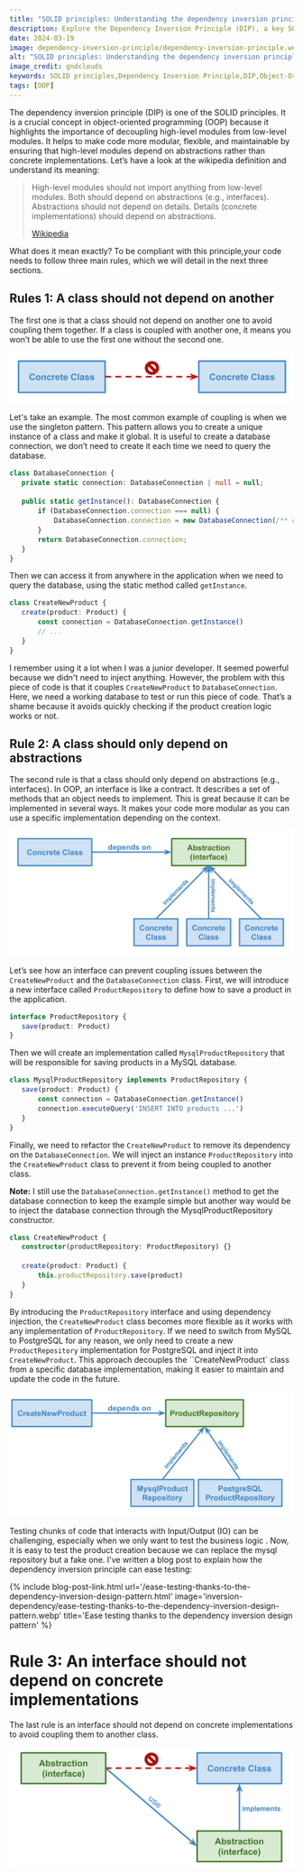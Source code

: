 ```yaml
---
title: "SOLID principles: Understanding the dependency inversion principle"
description: Explore the Dependency Inversion Principle (DIP), a key SOLID principle in object-oriented programming (OOP). Learn how to enhance code modularity, flexibility, and maintainability by decoupling high-level and low-level modules.
date: 2024-03-19
image: dependency-inversion-principle/dependency-inversion-principle.webp
alt: "SOLID principles: Understanding the dependency inversion principle"
image_credit: gndclouds
keywords: SOLID principles,Dependency Inversion Principle,DIP,Object-Oriented Programming,OOP, Abstractions, Interfaces, Dependency Injection
tags: [OOP]
---
```


The dependency inversion principle (DIP) is one of the SOLID principles. It is a crucial concept in object-oriented programming (OOP) because it highlights the importance of decoupling high-level modules from low-level modules. It helps to make code more modular, flexible, and maintainable by ensuring that high-level modules depend on abstractions rather than concrete implementations. Let’s have a look at the wikipedia definition and understand its meaning:

>High-level modules should not import anything from low-level modules. Both should depend on abstractions (e.g., interfaces).
>Abstractions should not depend on details. Details (concrete implementations) should depend on abstractions.
>
> [Wikipedia](https://en.wikipedia.org/wiki/Dependency_inversion_principle)

What does it mean exactly? To be compliant with this principle,your code needs to follow three main rules, which we will detail in the next three sections.

##  Rules 1: A class should not depend on another

The first one is that a class should not depend on another one to avoid coupling them together. If a class is coupled with another one, it means you won’t be able to use the first one without the second one.

![Dependency Inversion Principle: Concrete class](images/posts/dependency-inversion-principle/concrete-class.svg)

Let's take an example. The most common example of coupling is when we use the singleton pattern. This pattern allows you to create a unique instance of a class and make it global. It is useful to create a database connection, we don’t need to create it each time we need to query the database.

```ts
class DatabaseConnection {
   private static connection: DatabaseConnection | null = null;
  
   public static getInstance(): DatabaseConnection {
       if (DatabaseConnection.connection === null) {
           DatabaseConnection.connection = new DatabaseConnection(/** config */);
       }
       return DatabaseConnection.connection;
   }
}
```

Then we can access it from anywhere in the application when we need to query the database, using the static method called `getInstance`.

```ts
class CreateNewProduct {
   create(product: Product) {
       const connection = DatabaseConnection.getInstance()
       // ...
   }
}
```
I remember using it a lot when I was a junior developer. It seemed powerful because we didn't need to inject anything. However, the problem with this piece of code is that it couples `CreateNewProduct` to `DatabaseConnection`. Here, we need a working database to test or run this piece of code. That’s a shame because it avoids quickly checking if the product creation logic works or not.

## Rule 2: A class should only depend on abstractions

The second rule is that a class should only depend on abstractions (e.g., interfaces). In OOP, an interface is like a contract. It describes a set of methods that an object needs to implement. This is great because it can be implemented in several ways. It makes your code more modular as you can use a specific implementation depending on the context.

![Dependency Inversion Principle: use abstraction](images/posts/dependency-inversion-principle/use-abstraction.svg)

Let’s see how an interface can prevent coupling issues between the `CreateNewProduct` and the `DatabaseConnection` class. First, we will introduce a new interface called `ProductRepository` to define how to save a product in the application.

```ts
interface ProductRepository {
   save(product: Product)
}
```

Then we will create an implementation called `MysqlProductRepository` that will be responsible for saving products in a MySQL database.

```ts
class MysqlProductRepository implements ProductRepository {
   save(product: Product) {
       const connection = DatabaseConnection.getInstance()
       connection.executeQuery('INSERT INTO products ...')
   }
}
```

Finally, we need to refactor the `CreateNewProduct` to remove its dependency on the `DatabaseConnection`. We will inject an instance `ProductRepository` into the  `CreateNewProduct` class to prevent it from being coupled to another class.

**Note:** I still use the `DatabaseConnection.getInstance()` method to get the database connection to keep the example simple but another way would be to inject the database connection through the MysqlProductRepository constructor.

```ts
class CreateNewProduct {
   constructor(productRepository: ProductRepository) {}
    
   create(product: Product) {
       this.productRepository.save(product)
   }
}
```

By introducing the `ProductRepository` interface and using dependency injection, the `CreateNewProduct` class becomes more flexible as it works with any implementation of `ProductRepository`. If we need to switch from MySQL to PostgreSQL for any reason, we only need to create a new `ProductRepository` implementation for PostgreSQL and inject it into `CreateNewProduct`. This approach decouples the ``CreateNewProduct` class from a specific database implementation, making it easier to maintain and update the code in the future.

![Dependency Inversion Principle: use abstraction concrete example](images/posts/dependency-inversion-principle/use-abstraction-concrete-example.svg)

Testing chunks of code that interacts with Input/Output (IO) can be challenging, especially when we only want to test the business logic . Now, it is easy to test the product creation because we can replace the mysql repository but a fake one. I’ve written a blog post to explain how the dependency inversion principle can ease testing:

{% include blog-post-link.html url='/ease-testing-thanks-to-the-dependency-inversion-design-pattern.html' image='inversion-dependency/ease-testing-thanks-to-the-dependency-inversion-design-pattern.webp' title='Ease testing thanks to the dependency inversion design pattern' %}

# Rule 3: An interface should not depend on concrete implementations

The last rule is an interface should not depend on concrete implementations to avoid coupling them to another class.

![Dependency Inversion Principle: abstraction should-not use concrete class](images/posts/dependency-inversion-principle/abstraction-should-not-use-concrete-class.svg)
